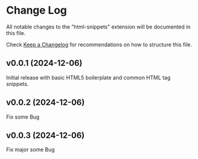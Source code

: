 # Change Log

All notable changes to the "html-snippets" extension will be documented in this file.

Check [Keep a Changelog](http://keepachangelog.com/) for recommendations on how to structure this file.

## v0.0.1 (2024-12-06)

Initial release with basic HTML5 boilerplate and common HTML tag snippets.

## v0.0.2 (2024-12-06)

Fix some Bug

## v0.0.3 (2024-12-06)

Fix major some Bug
